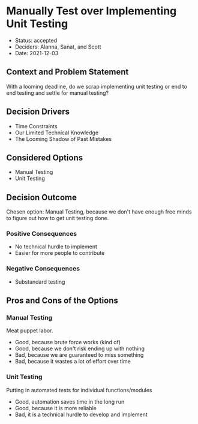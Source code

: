 # Manually Test over Implementing Unit Testing

* Status: accepted
* Deciders: Alanna, Sanat, and Scott
* Date: 2021-12-03

## Context and Problem Statement

With a looming deadline, do we scrap implementing unit testing or end to end testing and settle for manual testing?

## Decision Drivers

* Time Constraints
* Our Limited Technical Knowledge
* The Looming Shadow of Past Mistakes

## Considered Options

* Manual Testing
* Unit Testing

## Decision Outcome

Chosen option: Manual Testing, because we don't have enough free minds to figure out how to get
unit testing done. 

### Positive Consequences

* No technical hurdle to implement
* Easier for more people to contribute

### Negative Consequences

* Substandard testing

## Pros and Cons of the Options

### Manual Testing

Meat puppet labor.

* Good, because brute force works (kind of)
* Good, because we don't risk ending up with nothing
* Bad, because we are guaranteed to miss something
* Bad, because it wastes a lot of effort over time

### Unit Testing

Putting in automated tests for individual functions/modules <!-- optional -->

* Good, automation saves time in the long run
* Good, because it is more reliable
* Bad, it is a technical hurdle to develop and implement
